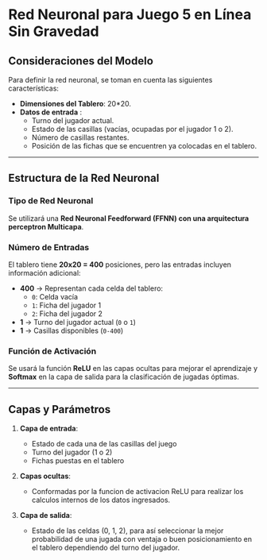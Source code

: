 # Red Neuronal para Juego 5 en Línea Sin Gravedad  


##  Consideraciones del Modelo  
Para definir la red neuronal, se toman en cuenta las siguientes características:  

- **Dimensiones del Tablero**: 20*20.  
- **Datos de entrada** :
  - Turno del jugador actual.  
  - Estado de las casillas (vacías, ocupadas por el jugador 1 o 2).  
  - Número de casillas restantes.  
  - Posición de las fichas que se encuentren ya colocadas en el tablero.  

---

## Estructura de la Red Neuronal  

### Tipo de Red Neuronal  
Se utilizará una **Red Neuronal Feedforward (FFNN) con una arquitectura perceptron Multicapa**.  

### Número de Entradas  
El tablero tiene **20x20 = 400** posiciones, pero las entradas incluyen información adicional:  

- **400** → Representan cada celda del tablero:  
  - `0`: Celda vacía  
  - `1`: Ficha del jugador 1  
  - `2`: Ficha del jugador 2  
- **1** → Turno del jugador actual (`0` o `1`)  
- **1** → Casillas disponibles (`0-400`)    

### Función de Activación  
Se usará la función **ReLU** en las capas ocultas para mejorar el aprendizaje y **Softmax** en la capa de salida para la clasificación de jugadas óptimas.  

---

## Capas y Parámetros  

1. **Capa de entrada**:  
   - Estado de cada una de las casillas del juego
   - Turno del jugador (1 o 2)
   - Fichas puestas en el tablero 

2. **Capas ocultas**:  
   - Conformadas por la funcion de activacion ReLU para realizar los calculos internos de los datos ingresados.  

3. **Capa de salida**:  
   - Estado de las celdas (0, 1, 2), para así seleccionar la mejor probabilidad de una jugada con ventaja o buen posicionamiento en el tablero dependiendo del turno del jugador.  
